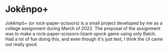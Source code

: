 # Jokênpo+

 Jokêmpô+ (or rock-paper-scissors) is a small project developed by me as a college assignment during March of 2022. The proposal of the assignment was to make a rock-paper-scissors-lizard-spock game using only Batch.
  Had a lot of fun doing this, and even though it's just text, I think the UI came out really good.
